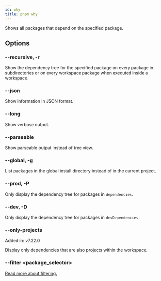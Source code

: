 ```yaml
---
id: why
title: pnpm why
---
```


Shows all packages that depend on the specified package.

## Options

### --recursive, -r

Show the dependency tree for the specified package on every package in
subdirectories or on every workspace package when executed inside a workspace.

### --json

Show information in JSON format.

### --long

Show verbose output.

### --parseable

Show parseable output instead of tree view.

### --global, -g

List packages in the global install directory instead of in the current project.

### --prod, -P

Only display the dependency tree for packages in `dependencies`.

### --dev, -D

Only display the dependency tree for packages in `devDependencies`.

### --only-projects

Added in: v7.22.0

Display only dependencies that are also projects within the workspace.

### --filter &lt;package_selector\>

[Read more about filtering.](../filtering.md)
